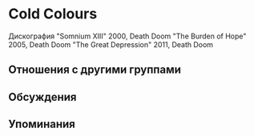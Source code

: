 # Cold Colours

Дискография
"Somnium XIII" 2000, Death Doom
"The Burden of Hope" 2005, Death Doom
"The Great Depression" 2011, Death Doom

## Отношения с другими группами


## Обсуждения


## Упоминания


